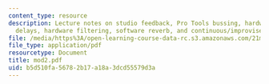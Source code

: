```yaml
---
content_type: resource
description: Lecture notes on studio feedback, Pro Tools bussing, hardware and software
  delays, hardware filtering, software reverb, and continuous/improvised structure.
file: /media/https%3A/open-learning-course-data-rc.s3.amazonaws.com/21m-361-composing-with-computers-i-electronic-music-composition-spring-2008/b5d510fa56782b17a18a3dcd55579d3a_mod2.pdf
file_type: application/pdf
resourcetype: Document
title: mod2.pdf
uid: b5d510fa-5678-2b17-a18a-3dcd55579d3a
---
```

